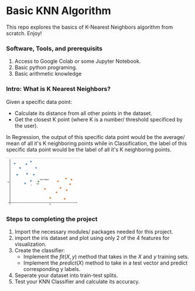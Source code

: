 # Basic KNN Algorithm
This repo explores the basics of K-Nearest Neighbors algorithm from scratch. Enjoy!

### Software, Tools, and prerequisits
1. Access to Google Colab or some Jupyter Notebook.
2. Basic python programing.
3. Basic arithmetic knowledge

### Intro: What is K Nearest Neighbors?
Given a specific data point:

* Calculate its distance from all other points in the dataset.
* Get the closest K point (where K is a number/ threshold specificed by the user).

In Regression, the output of this specific data point would be the average/ mean of all it's K neighboring points while in Classification, the label of this specific data point would be the label of all it's K neighboring points.

<img
  src="dataset.png"
  alt="Alt text"
  title="Optional title"
  style="display: inline-block; margin: 0 auto; max-width: 200px">

### Steps to completing the project
1. Import the necessary modules/ packages needed for this project.
2. import the iris dataset and plot using only 2 of the 4 features for visualization.
3. Create the classifier:
    * Implement the $fit(X, y)$ method that takes in the $X$ and $y$ training sets.
    * Implement the $predict(X)$ method to take in a test vector and predict corresponding y labels.
4. Seperate your dataset into train-test splits.
5. Test your KNN Classifier and calculate its accuracy.